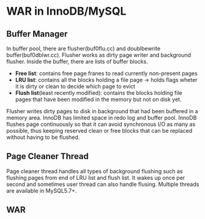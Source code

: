 # WAR in InnoDB/MySQL

## Buffer Manager
In buffer pool, there are flusher(buf0flu.cc) and doublbewrite buffer(buf0dblwr.cc). Flusher works as dirty page writer and background flusher. Inside the buffer, there are lists of buffer blocks.
- **Free list**: contains free page franes to read currently non-present pages
- **LRU list**: contains all the blocks holding a file page 
-> holds flags wheter it is dirty or clean to decide which page to evict
- **Flush list**(least recently modified): contains the blocks holding file pages that have been modified in the memory but not on disk yet.

Flusher writes dirty pages to disk in background that had been buffered in a memory area. InnoDB has limited space in redo log and buffer pool. InnoDB flushes page continuously so that it can avoid synchronous I/O as many as possible, thus keeping reserved clean or free blocks that can be replaced without having to be flushed.  

## Page Cleaner Thread
Page cleaner thread handles all types of background flushing such as flushing pages from end of LRU list and flush list.  It wakes up once per second and sometimes user thread can also handle flusing. Multiple threads are available in MySQL5.7+.

## WAR
